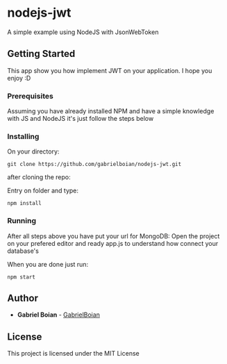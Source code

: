 # nodejs-jwt
A simple example using NodeJS with JsonWebToken

## Getting Started
This app show you how implement JWT on your application. I hope you enjoy :D

### Prerequisites
Assuming you have already installed NPM and have a simple knowledge with JS and NodeJS it's just follow the steps below

### Installing
On your directory:
```
git clone https://github.com/gabrielboian/nodejs-jwt.git
```

after cloning the repo:

Entry on folder and type:
```
npm install
```

### Running
After all steps above you have put your url for MongoDB:
Open the project on your prefered editor and ready app.js to understand how connect your database's

When you are done just run:
```
npm start
```


## Author

* **Gabriel Boian** - [GabrielBoian](https://github.com/gabrielboian)

## License

This project is licensed under the MIT License